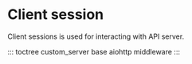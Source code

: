 # Client session

Client sessions is used for interacting with API server.

::: toctree
custom_server base aiohttp middleware
:::
